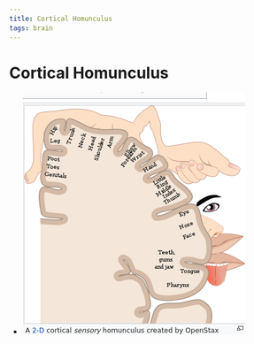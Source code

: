 ```yaml
---
title: Cortical Homunculus
tags: brain
---
```


# Cortical Homunculus
- ![im](assets/Pasted%20Image%2020220509154234.png)
















































































